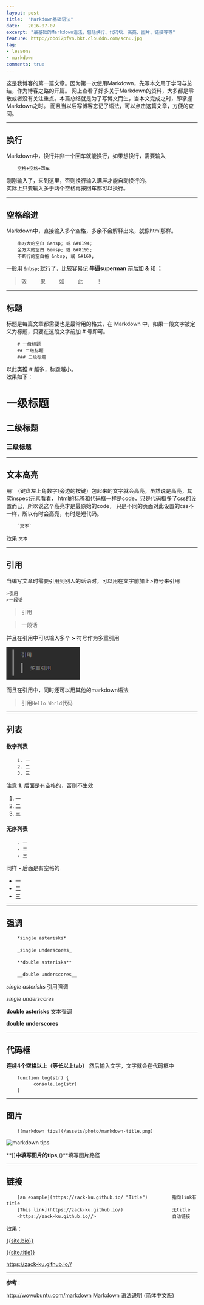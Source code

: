 ```yaml
---
layout: post
title:  "Markdown基础语法"
date:   2016-07-07
excerpt: "最基础的Markdown语法，包括换行、代码块、高亮、图片、链接等等"
feature: http://oboi2pfvn.bkt.clouddn.com/scnu.jpg
tag:
- lessons 
- markdown
comments: true
---
```


这是我博客的第一篇文章。因为第一次使用Markdown，先写本文用于学习与总结，作为博客之路的开篇。
网上查看了好多关于Markdown的资料，大多都是零散或者没有关注重点。本篇总结就是为了写博文而生，当本文完成之时，即掌握Markdown之时。
而且当以后写博客忘记了语法，可以点击这篇文章，方便的查阅。

-------------

## 换行
Markdown中，换行并非一个回车就能换行，如果想换行，需要输入   

        空格+空格+回车  
        
刚刚输入了，来到这里，否则换行输入满屏才能自动换行的。  
实际上只要输入多于两个空格再按回车都可以换行。


-------------

## 空格缩进
Markdown中，直接输入多个空格，多余不会解释出来，就像html那样。

        半方大的空白 &ensp; 或 &#8194;
        全方大的空白 &emsp; 或 &#8195;
        不断行的空白格 &nbsp; 或 &#160;

一般用 `&nbsp;`就行了，比较容易记 **牛逼superman** 前后加 **&** 和 **；**
     
>效&nbsp;&nbsp;&nbsp;&nbsp;&nbsp;&nbsp;&nbsp;&nbsp;&nbsp;果&nbsp;&nbsp;&nbsp;&nbsp;&nbsp;&nbsp;&nbsp;&nbsp;&nbsp;如&nbsp;&nbsp;&nbsp;&nbsp;&nbsp;&nbsp;&nbsp;&nbsp;&nbsp;此&nbsp;&nbsp;&nbsp;&nbsp;&nbsp;&nbsp;&nbsp;&nbsp;&nbsp;！


-------------

## 标题
标题是每篇文章都需要也是最常用的格式，在 Markdown 中，如果一段文字被定义为标题，只要在这段文字前加 # 号即可。

        # 一级标题
        ## 二级标题
        ### 三级标题

以此类推 # 越多，标题越小。  
效果如下：  
<!--![markdown title](/assets/photo/markdown-title.png)-->

# 一级标题

## 二级标题

### 三级标题

------------

## 文本高亮
用` （键盘左上角数字1旁边的按键）包起来的文字就会高亮，虽然说是高亮，其实inspect元素看看，
html的标签和代码框一样是code，只是代码框多了css的设置而已，所以说这个高亮才是最原始的code，
只是不同的页面对此设置的css不一样，所以有时会高亮，有时是短代码。

        `文本`
  
效果 `文本`

------------

## 引用
当编写文章时需要引用到别人的话语时，可以用在文字前加上>符号来引用
    
    >引用
    >一段话

>引用

>一段话

并且在引用中可以输入多个 **>** 符号作为多重引用

![quote](/assets/img/quote.png)

而且在引用中，同时还可以用其他的markdown语法

>引用`Hello World`代码

---------------------

## 列表
#### 数字列表

        1. 一
        2. 二
        3. 三
注意 **1.** 后面是有空格的，否则不生效

1. 一
2. 二
3. 三

#### 无序列表

        - 一
        - 二
        - 三

同样 **-** 后面是有空格的

- 一
- 二
- 三

---

## 强调
        *single asterisks*

        _single underscores_

        **double asterisks**

        __double underscores__

*single asterisks*   引用强调

_single underscores_

**double asterisks** 文本强调

__double underscores__

------------

## 代码框
**连续4个空格以上（等长以上tab）** 然后输入文字，文字就会在代码框中

        function log(str) {
              console.log(str)
        }

------------

## 图片

        ![markdown tips](/assets/photo/markdown-title.png)

 ![markdown tips](http://oboi2pfvn.bkt.clouddn.com/logo_me.jpg)

**[]**中填写图片的tips,**()**填写图片路径

------------

## 链接

        [an example](https://zack-ku.github.io/ "Title")         指向link有title
        [This link](https://zack-ku.github.io/)                  无title
        <https://zack-ku.github.io//>                            自动链接

效果：

[{{site.bio}}](https://zack-ku.github.io/ "{{site.title}}")

[{{site.title}}](https://zack-ku.github.io/)

<https://zack-ku.github.io//>

------------
**参考 :**  


<http://wowubuntu.com/markdown> Markdown 语法说明 (简体中文版)
